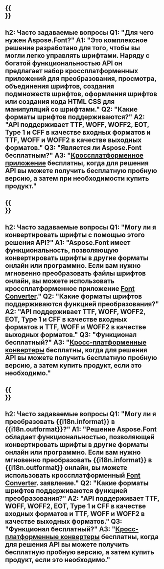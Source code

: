 ﻿---
translation: true
deploy: false
---

{{<section faq>}}
---
h2: Часто задаваемые вопросы
Q1: "Для чего нужен Aspose.Font?"
A1: "Это комплексное решение разработано для того, чтобы вы могли легко управлять шрифтами. Наряду с богатой функциональностью API он предлагает набор кроссплатформенных приложений для преобразования, просмотра, объединения шрифтов, создания подмножеств шрифтов, оформления шрифтов или создания кода HTML CSS для манипуляций со шрифтами."
Q2: "Какие форматы шрифтов поддерживаются?"
A2: "API поддерживает TTF, WOFF, WOFF2, EOT, Type 1 и CFF в качестве входных форматов и TTF, WOFF и WOFF2 в качестве выходных форматов."
Q3: "Является ли Aspose.Font бесплатным?"
A3: "[Кроссплатформенное приложение](https://products.aspose.app/font/applications) бесплатны, когда для решения API вы можете получить бесплатную пробную версию, а затем при необходимости купить продукт."
---

{{<section faq-converter>}}
---
h2: Часто задаваемые вопросы
Q1: "Могу ли я конвертировать шрифты с помощью этого решения API?"
A1: "Aspose.Font имеет функциональность, позволяющую конвертировать шрифты в другие форматы онлайн или программно. Если вам нужно мгновенно преобразовать файлы шрифтов онлайн, вы можете использовать кроссплатформенное приложение [Font Converter](https://products.aspose.app/font/conversion/)."
Q2: "Какие форматы шрифтов поддерживаются функцией преобразования?"
A2: "API поддерживает TTF, WOFF, WOFF2, EOT, Type 1 и CFF в качестве входных форматов и TTF, WOFF и WOFF2 в качестве выходных форматов."
Q3: "Функционал бесплатный?"
A3: "[Кросс-платформенные конвертеры](https://products.aspose.app/font/conversion) бесплатны, когда для решения API вы можете получить бесплатную пробную версию, а затем купить продукт, если это необходимо."
---

{{<section faq-converter-child>}}
---
h2: Часто задаваемые вопросы
Q1: "Могу ли я преобразовать {{i18n.informat}} в {{i18n.outformat}}?"
A1: "Решение Aspose.Font обладает функциональностью, позволяющей конвертировать шрифты в другие форматы онлайн или программно. Если вам нужно мгновенно преобразовать {{i18n.informat}} в {{i18n.outformat}} онлайн, вы можете использовать кроссплатформенный [Font Converter](https://products.aspose.app/font/conversion/). заявление."
Q2: "Какие форматы шрифтов поддерживаются функцией преобразования?"
A2: "API поддерживает TTF, WOFF, WOFF2, EOT, Type 1 и CFF в качестве входных форматов и TTF, WOFF и WOFF2 в качестве выходных форматов."
Q3: "Функционал бесплатный?"
A3: "[Кросс-платформенные конвертеры](https://products.aspose.app/font/conversion) бесплатны, когда для решения API вы можете получить бесплатную пробную версию, а затем купить продукт, если это необходимо."
---